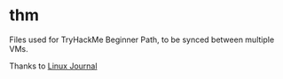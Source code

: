 # thm

Files used for TryHackMe Beginner Path, to be synced between multiple VMs.

Thanks to [Linux Journal](https://www.linuxjournal.com/content/git-quick-start-guide)
